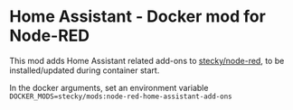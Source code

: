 # Home Assistant - Docker mod for Node-RED

This mod adds Home Assistant related add-ons to [stecky/node-red](https://github.com/stecky/alpine-node-red-docker), to be installed/updated during container start.

In the docker arguments, set an environment variable `DOCKER_MODS=stecky/mods:node-red-home-assistant-add-ons`
